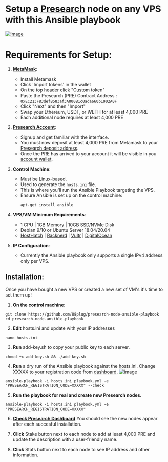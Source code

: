# Setup a [Presearch](https://presearch.com/signup?rid=4613404) node on any VPS with this Ansible playbook
[![image](https://github.com/88plug/presearch-node-ansible-playbook/assets/19512127/1ff18269-7e08-4135-ad1d-858df85c171f)
](https://presearch.com/signup?rid=4613404) 

# Requirements for Setup:


1. **[MetaMask](https://metamask.io/)**:
   - Install Metamask
   - Click 'Import tokens' in the wallet
   - On the top header click "Custom token"
   - Paste the Presearch (PRE) Contract Address : `0xEC213F83defB583af3A000B1c0ada660b1902A0F`
   - Click "Next" and then "Import"
   - Swap your Ethereum, USDT, or WETH for at least 4,000 PRE
   - Each additional node requires at least 4,000 PRE

2. **[Presearch Account](https://presearch.com/signup?rid=4613404)**: 
   - Signup and get familiar with the interface.
   - You must now deposit at least 4,000 PRE from Metamask to your [Presearch deposit address](https://keywords.presearch.com/transfer-tokens/blockchain?rid=4613404).
   - Once the PRE has arrived to your account it will be visible in you [account wallet](https://account.presearch.com/tokens/pre-wallet?rid=4613404).

3. **Control Machine**: 
   - Must be Linux-based.
   - Used to generate the `hosts.ini` file.
   - This is where you'll run the Ansible Playbook targeting the VPS.
   - Ensure Ansible is set up on the control machine:
     ```bash
     apt-get install ansible
     ```

4. **VPS/VM Minimum Requirements**:
   - 1 CPU | 1GB Memory | 10GB SSD/NVMe Disk
   - Debian 9/10 or Ubuntu Server 18.04/20.04
   - [HostHatch](https://cloud.hosthatch.com/a/1577) |
[Racknerd](https://my.racknerd.com/aff.php?aff=9475) |
[Vultr](https://www.vultr.com/?ref=7703094) |
[DigitalOcean](https://m.do.co/c/d9874e8ceba7)

5. **IP Configuration**:
   - Currently the Ansible playbook only supports a single IPv4 address only per VPS.



## Installation:

Once you have bought a new VPS or created a new set of VM's it's time to set them up! 

1.  **On the control machine**:

```
git clone https://github.com/88plug/presearch-node-ansible-playbook
cd presearch-node-ansible-playbook
```

2. **Edit** hosts.ini and update with your IP addresses
```
nano hosts.ini
```

3. **Run** add-key.sh to copy your public key to each server.
```
chmod +x add-key.sh && ./add-key.sh
```

4. **Run** a dry run of the Ansible playbook against the hosts.ini. Change XXXXX to your registration code from [dashboard](https://nodes.presearch.com/dashboard?rid=4613404). 
![image](https://github.com/88plug/presearch-node-ansible-playbook/assets/19512127/63b853a7-aa42-4347-96cb-fb26ac299aae)

```
ansible-playbook -i hosts.ini playbook.yml -e "PRESEARCH_REGISTRATION_CODE=XXXXX" --check
```

5. **Run the playbook for real and create new Presearch nodes.**
```
ansible-playbook -i hosts.ini playbook.yml -e "PRESEARCH_REGISTRATION_CODE=XXXXX"
```

6. **[Check Presearch Dashboard](https://nodes.presearch.com/dashboard?rid=4613404)** You should see the new nodes appear after each succesful installation.

7. **Click** Stake button next to each node to add at least 4,000 PRE and update the description with a user-friendly name.
8. **Click** Stats button next to each node to see IP address and other information.

